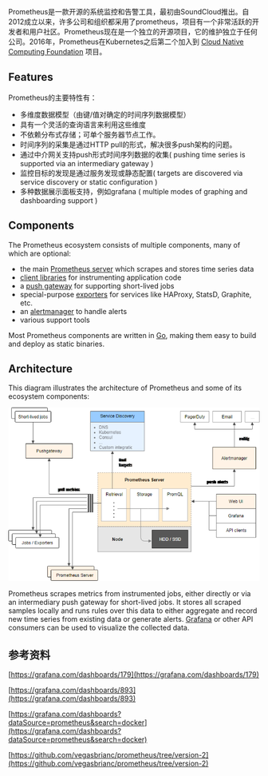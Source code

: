 Prometheus是一款开源的系统监控和告警工具，最初由SoundCloud推出。自2012成立以来，许多公司和组织都采用了prometheus，项目有一个非常活跃的开发者和用户社区。Prometheus现在是一个独立的开源项目，它的维护独立于任何公司。2016年，Prometheus在Kubernetes之后第二个加入到 [Cloud Native Computing Foundation](https://cncf.io/) 项目。

## Features

Prometheus的主要特性有：

* 多维度数据模型（由键/值对确定的时间序列数据模型）
* 具有一个灵活的查询语言来利用这些维度
* 不依赖分布式存储；可单个服务器节点工作。
* 时间序列的采集是通过HTTP pull的形式，解决很多push架构的问题。
* 通过中介网关支持push形式时间序列数据的收集\( pushing time series is supported via an intermediary gateway \)
* 监控目标的发现是通过服务发现或静态配置\( targets are discovered via service discovery or static configuration \)
* 多种数据展示面板支持，例如grafana \( multiple modes of graphing and dashboarding support \)

## Components

The Prometheus ecosystem consists of multiple components, many of which are optional:

* the main [Prometheus server](https://github.com/prometheus/prometheus) which scrapes and stores time series data
* [client libraries](https://prometheus.io/docs/instrumenting/clientlibs/) for instrumenting application code
* a [push gateway](https://github.com/prometheus/pushgateway) for supporting short-lived jobs
* special-purpose [exporters](https://prometheus.io/docs/instrumenting/exporters/) for services like HAProxy, StatsD, Graphite, etc.
* an [alertmanager](https://github.com/prometheus/alertmanager) to handle alerts
* various support tools

Most Prometheus components are written in [Go](https://golang.org/), making them easy to build and deploy as static binaries.

## Architecture

This diagram illustrates the architecture of Prometheus and some of its ecosystem components:

![](/assets/Prometheus-Architecture.png)

Prometheus scrapes metrics from instrumented jobs, either directly or via an intermediary push gateway for short-lived jobs. It stores all scraped samples locally and runs rules over this data to either aggregate and record new time series from existing data or generate alerts. [Grafana](https://grafana.com/) or other API consumers can be used to visualize the collected data.



## 参考资料

[https://grafana.com/dashboards/179](https://grafana.com/dashboards/179)

[https://grafana.com/dashboards/893](https://grafana.com/dashboards/893)

[https://grafana.com/dashboards?dataSource=prometheus&search=docker](https://grafana.com/dashboards?dataSource=prometheus&search=docker)

[https://github.com/vegasbrianc/prometheus/tree/version-2](https://github.com/vegasbrianc/prometheus/tree/version-2)



